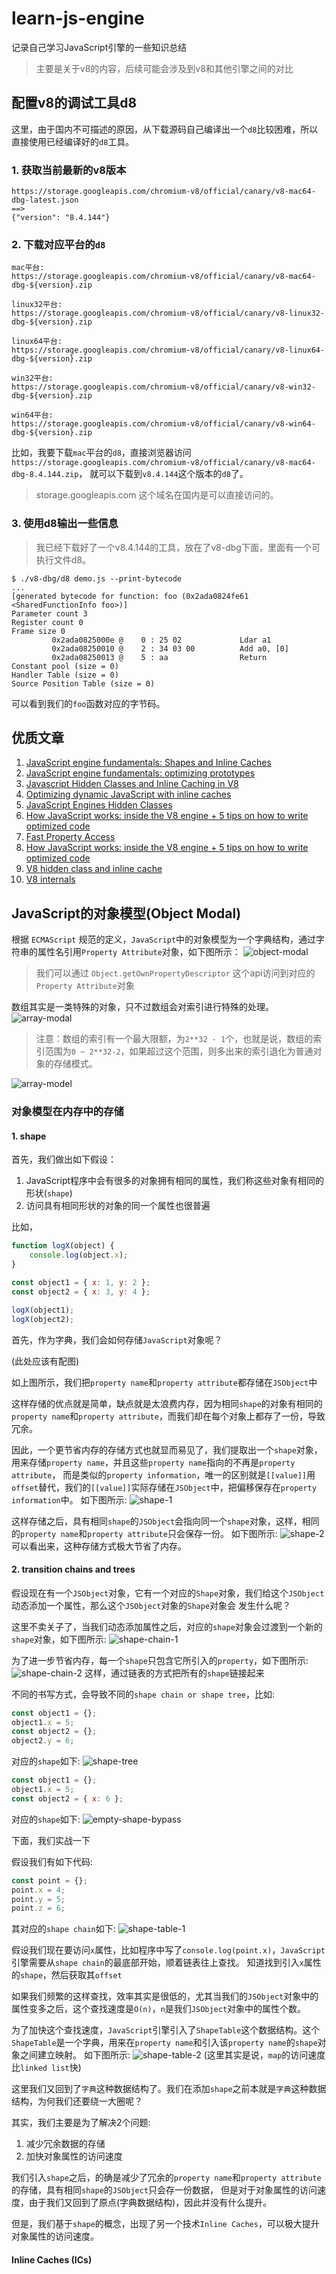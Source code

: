 # learn-js-engine
记录自己学习JavaScript引擎的一些知识总结

> 主要是关于v8的内容，后续可能会涉及到v8和其他引擎之间的对比

## 配置v8的调试工具d8
这里，由于国内不可描述的原因，从下载源码自己编译出一个`d8`比较困难，所以直接使用已经编译好的`d8`工具。

### 1. 获取当前最新的v8版本
```
https://storage.googleapis.com/chromium-v8/official/canary/v8-mac64-dbg-latest.json
==>
{"version": "8.4.144"}
```


### 2. 下载对应平台的`d8`
```
mac平台:
https://storage.googleapis.com/chromium-v8/official/canary/v8-mac64-dbg-${version}.zip

linux32平台:
https://storage.googleapis.com/chromium-v8/official/canary/v8-linux32-dbg-${version}.zip

linux64平台:
https://storage.googleapis.com/chromium-v8/official/canary/v8-linux64-dbg-${version}.zip

win32平台:
https://storage.googleapis.com/chromium-v8/official/canary/v8-win32-dbg-${version}.zip

win64平台:
https://storage.googleapis.com/chromium-v8/official/canary/v8-win64-dbg-${version}.zip
```

比如，我要下载`mac`平台的`d8`，直接浏览器访问`https://storage.googleapis.com/chromium-v8/official/canary/v8-mac64-dbg-8.4.144.zip`，
就可以下载到`v8.4.144`这个版本的`d8`了。
> storage.googleapis.com 这个域名在国内是可以直接访问的。

### 3. 使用d8输出一些信息
> 我已经下载好了一个v8.4.144的工具，放在了v8-dbg下面，里面有一个可执行文件d8。

```shell script
$ ./v8-dbg/d8 demo.js --print-bytecode
...
[generated bytecode for function: foo (0x2ada0824fe61 <SharedFunctionInfo foo>)]
Parameter count 3
Register count 0
Frame size 0
         0x2ada0825000e @    0 : 25 02             Ldar a1
         0x2ada08250010 @    2 : 34 03 00          Add a0, [0]
         0x2ada08250013 @    5 : aa                Return 
Constant pool (size = 0)
Handler Table (size = 0)
Source Position Table (size = 0)
```
可以看到我们的`foo`函数对应的字节码。

## 优质文章

1. [JavaScript engine fundamentals: Shapes and Inline Caches](https://mathiasbynens.be/notes/shapes-ics)
2. [JavaScript engine fundamentals: optimizing prototypes](https://mathiasbynens.be/notes/prototypes)
3. [Javascript Hidden Classes and Inline Caching in V8](https://richardartoul.github.io/jekyll/update/2015/04/26/hidden-classes.html)
4. [Optimizing dynamic JavaScript with inline caches](https://github.com/sq/JSIL/wiki/Optimizing-dynamic-JavaScript-with-inline-caches)
5. [JavaScript Engines Hidden Classes](https://draft.li/blog/2016/12/22/javascript-engines-hidden-classes/)
6. [How JavaScript works: inside the V8 engine + 5 tips on how to write optimized code](https://blog.sessionstack.com/how-javascript-works-inside-the-v8-engine-5-tips-on-how-to-write-optimized-code-ac089e62b12e)
7. [Fast Property Access](https://chromium.googlesource.com/external/github.com/v8/v8.wiki/+/60dc23b22b18adc6a8902bd9693e386a3748040a/Design-Elements.md)
8. [How JavaScript works: inside the V8 engine + 5 tips on how to write optimized code](https://blog.sessionstack.com/how-javascript-works-inside-the-v8-engine-5-tips-on-how-to-write-optimized-code-ac089e62b12e)
9. [V8 hidden class and inline cache](https://www.slideshare.net/prodromouf/v8-hidden-class-and-inline-cache)
10. [V8 internals](https://v8.dev/blog/tags/internals)


## JavaScript的对象模型(Object Modal)
根据 `ECMAScript` 规范的定义，`JavaScript`中的对象模型为一个字典结构，通过字符串的属性名引用`Property Attribute`对象，如下图所示：
![object-modal](./assets/object-model.png)

> 我们可以通过 `Object.getOwnPropertyDescriptor` 这个api访问到对应的`Property Attribute`对象

数组其实是一类特殊的对象，只不过数组会对索引进行特殊的处理。
![array-modal](./assets/array-1.png)

> 注意：数组的索引有一个最大限额，为`2**32 - 1`个，也就是说，数组的索引范围为`0 ~ 2**32-2`，如果超过这个范围，则多出来的索引退化为普通对象的存储模式。

![array-model](./assets/array-2.png)


### 对象模型在内存中的存储

#### 1. shape
首先，我们做出如下假设：
1. JavaScript程序中会有很多的对象拥有相同的属性，我们称这些对象有相同的形状(`shape`)
2. 访问具有相同形状的对象的同一个属性也很普遍

比如，
```js
function logX(object) {
    console.log(object.x);
}

const object1 = { x: 1, y: 2 };
const object2 = { x: 3, y: 4 };

logX(object1);
logX(object2);
```

首先，作为字典，我们会如何存储`JavaScript`对象呢？

(此处应该有配图)

如上图所示，我们把`property name`和`property attribute`都存储在`JSObject`中

这样存储的优点就是简单，缺点就是太浪费内存，因为相同`shape`的对象有相同的`property name`和`property attribute`，而我们却在每个对象上都存了一份，导致冗余。

因此，一个更节省内存的存储方式也就显而易见了，我们提取出一个`shape`对象，用来存储`property name`，并且这些`property name`指向的不再是`property attribute`，
而是类似的`property information`，唯一的区别就是`[[value]]`用`offset`替代，我们的`[[value]]`实际存储在`JSObject`中，把偏移保存在`property
 information`中。
如下图所示:
![shape-1](assets/shape-1.png)

这样存储之后，具有相同`shape`的`JSObject`会指向同一个`shape`对象，这样，相同的`property name`和`property attribute`只会保存一份。
如下图所示:
![shape-2](assets/shape-2.png)
可以看出来，这种存储方式极大节省了内存。

#### 2. transition chains and trees
假设现在有一个`JSObject`对象，它有一个对应的`Shape`对象，我们给这个`JSObject`动态添加一个属性，那么这个`JSObject`对象的`Shape`对象会
发生什么呢？

这里不卖关子了，当我们动态添加属性之后，对应的`shape`对象会过渡到一个新的`shape`对象，如下图所示:
![shape-chain-1](assets/shape-chain-1.png)

为了进一步节省内存，每一个`shape`只包含它所引入的`property`，如下图所示:
![shape-chain-2](assets/shape-chain-2.png)
这样，通过链表的方式把所有的`shape`链接起来

不同的书写方式，会导致不同的`shape chain or shape tree`，比如:
```js
const object1 = {};
object1.x = 5;
const object2 = {};
object2.y = 6;
```
对应的`shape`如下:
![shape-tree](assets/shape-tree.png)

```js
const object1 = {};
object1.x = 5;
const object2 = { x: 6 };
```
对应的`shape`如下:
![empty-shape-bypass](assets/empty-shape-bypass.png)


下面，我们实战一下

假设我们有如下代码:
```js
const point = {};
point.x = 4;
point.y = 5;
point.z = 6;
```

其对应的`shape chain`如下:
![shape-table-1](assets/shapetable-1.png)

假设我们现在要访问`x`属性，比如程序中写了`console.log(point.x)`，`JavaScript`引擎需要从`shape chain`的最底部开始，顺着链表往上查找。
知道找到引入`x`属性的`shape`，然后获取其`offset`

如果我们频繁的这样查找，效率其实是很低的，尤其当我们的`JSObject`对象中的属性变多之后，这个查找速度是`O(n)`，`n`是我们`JSObject`对象中的属性个数。

为了加快这个查找速度，`JavaScript`引擎引入了`ShapeTable`这个数据结构。这个`ShapeTable`是一个字典，用来在`property name`和引入该`property name`的`shape`对象之间建立映射。
如下图所示:
![shape-table-2](assets/shapetable-2.png)
(这里其实是说，`map`的访问速度比`linked list`快)

这里我们又回到了`字典`这种数据结构了。我们在添加`shape`之前本就是`字典`这种数据结构，为何我们还要绕一大圈呢？

其实，我们主要是为了解决2个问题:
1. 减少冗余数据的存储
2. 加快对象属性的访问速度

我们引入`shape`之后，的确是减少了冗余的`property name`和`property attribute`的存储，具有相同`shape`的`JSObject`只会存一份数据，
但是对于对象属性的访问速度，由于我们又回到了原点(字典数据结构)，因此并没有什么提升。

但是，我们基于`shape`的概念，出现了另一个技术`Inline Caches`，可以极大提升对象属性的访问速度。


#### Inline Caches (ICs)

